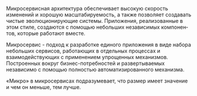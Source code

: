 Микросервисная архитектура обеспечивает высокую скорость изменений и хорошую масштабируемость, а также позволяет создавать чистые эволюционирующие системы. Приложения, реализо­ванные в этом стиле, создаются с помощью небольших независимых компонен­тов, которые работают вместе. 

Микросервис - подход к разработке единого приложения в виде набора небольших серви­сов, работающих в отдельных процессах и взаимодействующих с применени­ем упрощенных механизмов. Построенных вокруг бизнес-потребностей и развертываемых независимо с помощью полностью автоматизированного механизма.

«Микро» в микросервисах подразумевает, что размер имеет значение и чем он меньше, тем лучше.
